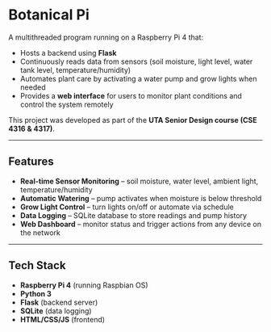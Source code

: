 # Botanical Pi

A multithreaded program running on a Raspberry Pi 4 that:
- Hosts a backend using **Flask**
- Continuously reads data from sensors (soil moisture, light level, water tank level, temperature/humidity)
- Automates plant care by activating a water pump and grow lights when needed
- Provides a **web interface** for users to monitor plant conditions and control the system remotely

This project was developed as part of the **UTA Senior Design course (CSE 4316 & 4317)**.

---

## Features
- **Real-time Sensor Monitoring** – soil moisture, water level, ambient light, temperature/humidity
- **Automatic Watering** – pump activates when moisture is below threshold
- **Grow Light Control** – turn lights on/off or automate via schedule
- **Data Logging** – SQLite database to store readings and pump history
- **Web Dashboard** – monitor status and trigger actions from any device on the network

---

## Tech Stack
- **Raspberry Pi 4** (running Raspbian OS)
- **Python 3**
- **Flask** (backend server)
- **SQLite** (data logging)
- **HTML/CSS/JS** (frontend)

